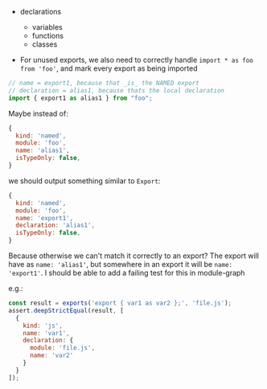 - declarations
  - variables
  - functions
  - classes

- For unused exports, we also need to correctly handle `import * as foo from 'foo'`, and mark every export as being imported

```js
// name = export1, because that _is_ the NAMED export
// declaration = alias1, because thats the local declaration
import { export1 as alias1 } from "foo";
```

Maybe instead of:
```js
{
  kind: 'named',
  module: 'foo',
  name: 'alias1',
  isTypeOnly: false,
}
```

we should output something similar to `Export`:
```js
{
  kind: 'named',
  module: 'foo',
  name: 'export1',
  declaration: 'alias1',
  isTypeOnly: false,
}
```

Because otherwise we can't match it correctly to an export? The export will have as `name: 'alias1'`, but somewhere in an export it will be `name: 'export1'`. I should be able to add a failing test for this in module-graph

e.g.:
```js
const result = exports('export { var1 as var2 };', 'file.js');
assert.deepStrictEqual(result, [
  {
    kind: 'js',
    name: 'var1',
    declaration: {
      module: 'file.js',
      name: 'var2'
    }
  }
]);
```
